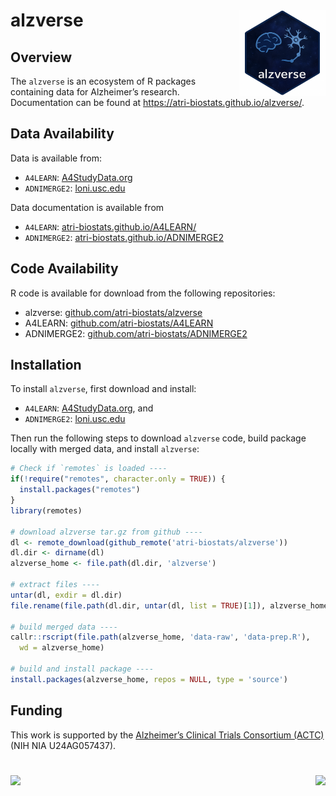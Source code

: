 
<!-- README.md is generated from README.Rmd. Please edit that file -->

# alzverse <a href="https://atri-biostats.github.io/alzverse/"><img src="man/figures/logo.png" align="right" height="138" /></a>

## Overview

The `alzverse` is an ecosystem of R packages containing data for
Alzheimer’s research. Documentation can be found at
<https://atri-biostats.github.io/alzverse/>.

## Data Availability

Data is available from:

- `A4LEARN`: [A4StudyData.org](A4StudyData.org)
- `ADNIMERGE2`: [loni.usc.edu](loni.usc.edu)

Data documentation is available from

- `A4LEARN`:
  [atri-biostats.github.io/A4LEARN/](https://atri-biostats.github.io/A4LEARN)
- `ADNIMERGE2`:
  [atri-biostats.github.io/ADNIMERGE2](https://github.com/atri-biostats/ADNIMERGE2)

## Code Availability

R code is available for download from the following repositories:

- alzverse:
  [github.com/atri-biostats/alzverse](https://github.com/atri-biostats/alzverse)
- A4LEARN:
  [github.com/atri-biostats/A4LEARN](https://github.com/atri-biostats/A4LEARN)
- ADNIMERGE2:
  [github.com/atri-biostats/ADNIMERGE2](https://github.com/atri-biostats/ADNIMERGE2)

## Installation

To install `alzverse`, first download and install:

- `A4LEARN`: [A4StudyData.org](A4StudyData.org), and
- `ADNIMERGE2`: [loni.usc.edu](loni.usc.edu)

Then run the following steps to download `alzverse` code, build package
locally with merged data, and install `alzverse`:

``` r
# Check if `remotes` is loaded ----
if(!require("remotes", character.only = TRUE)) {
  install.packages("remotes")
}
library(remotes)

# download alzverse tar.gz from github ----
dl <- remote_download(github_remote('atri-biostats/alzverse'))
dl.dir <- dirname(dl)
alzverse_home <- file.path(dl.dir, 'alzverse')

# extract files ----
untar(dl, exdir = dl.dir)
file.rename(file.path(dl.dir, untar(dl, list = TRUE)[1]), alzverse_home)

# build merged data ----
callr::rscript(file.path(alzverse_home, 'data-raw', 'data-prep.R'), 
  wd = alzverse_home)

# build and install package ----
install.packages(alzverse_home, repos = NULL, type = 'source')
```

## Funding

This work is supported by the [Alzheimer’s Clinical Trials Consortium
(ACTC)](https://www.actcinfo.org/) (NIH NIA U24AG057437).

# <a href="https://www.actcinfo.org/"><img src="man/figures/actc-cropped.png" align="left" height="75" /> <a href="https://atri.usc.edu/"><img src="man/figures/atri.svg" align="right" height="75" />

